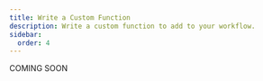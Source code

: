 ```yaml
---
title: Write a Custom Function
description: Write a custom function to add to your workflow.
sidebar:
  order: 4
---
```


COMING SOON
